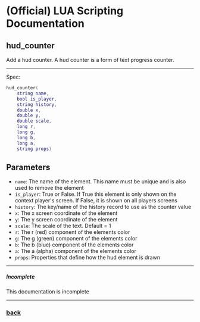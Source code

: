 
# (Official) LUA Scripting Documentation

## hud_counter

Add a hud counter. A hud counter is a form of text progress counter.

___

Spec:

```lua
hud_counter(
	string name,
	bool is_player,
	string history,
	double x,
	double y,
	double scale,
	long r,
	long g,
	long b,
	long a,
	string props)
```

## Parameters

- `name`: The name of the element. This name must be unique and is also used to remove the element
- `is_player`: True or False. If True this element is only shown on the context player's screen. If False, it is shown on all players screens
- `history`: The key/name of the history record to use as the counter value
- `x`: The x screen coordinate of the element
- `y`: The y screen coordinate of the element
- `scale`: The scale of the text. Default = 1
- `r`: The r (red) component of the elements color
- `g`: The g (green) component of the elements color
- `b`: The b (blue) component of the elements color
- `a`: The a (alpha) component of the elements color
- `props`: Properties that define how the hud element is drawn

___

##### Incomplete

This documentation is incomplete

___

### [back](../hud)
